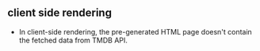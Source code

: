 ## client side rendering

- In client-side rendering, the pre-generated HTML page doesn't contain the fetched data from TMDB API.

